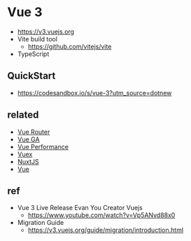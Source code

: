 # Vue 3
* https://v3.vuejs.org
* Vite build tool
  * https://github.com/vitejs/vite
* TypeScript

## QuickStart
* https://codesandbox.io/s/vue-3?utm_source=dotnew

## related
* [Vue Router](/mib/vue/router)
* [Vue GA](/mib/vue/mkt)
* [Vue Performance](/mib/vue/perf)
* [Vuex](/mib/vue/vuex)
* [NuxtJS](/mib/nuxt)
* [Vue](/mib/vue)

## ref
* Vue 3 Live Release Evan You Creator Vuejs
  * https://www.youtube.com/watch?v=Vp5ANvd88x0
* Migration Guide
  * https://v3.vuejs.org/guide/migration/introduction.html
